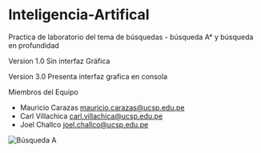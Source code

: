 # Inteligencia-Artifical
Practica de laboratorio del  tema de búsquedas - búsqueda A* y búsqueda en profundidad


Version 1.0
Sin interfaz Gráfica

Version 3.0
Presenta interfaz grafica en consola


Miembros del Equipo 

- Mauricio Carazas  mauricio.carazas@ucsp.edu.pe
- Carl Villachica   carl.villachica@ucsp.edu.pe
- Joel Challco      joel.challco@ucsp.edu.pe


![Búsqueda A](https://user-images.githubusercontent.com/26486569/114959930-aab98780-9e2b-11eb-9b6d-d6bf5367da2f.jpeg)
